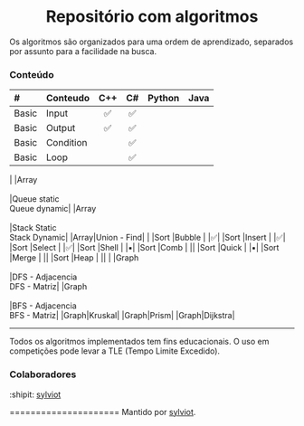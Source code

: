 # <center>Repositório com algoritmos</center>

Os algoritmos são organizados para uma ordem de aprendizado, separados por assunto para a facilidade na busca.


### Conteúdo

|# 		|Conteudo 	|C++				 |C#				  |Python	|Java	|
|:-		|:-			|:-:				 |:-:				  |:-:		|:-:	|
|Basic	|Input		|:white_check_mark:	 |:white_check_mark:  |			|		|
|Basic	|Output		|:white_check_mark:	 |:white_check_mark:  |			|		|
|Basic	|Condition	|					 |:white_check_mark:  |			|		|
|Basic	|Loop		|					 |:white_check_mark:  |			|		|
|
|Array<br><br>|Queue static<br>Queue dynamic|
|Array<br><br>|Stack Static<br>Stack Dynamic|
|Array|Union - Find|
|
|Sort	|Bubble		|	|:white_check_mark:|
|Sort	|Insert		|	|:white_check_mark:|
|Sort	|Select		|	|:white_check_mark:|
|Sort	|Shell		|	|:black_small_square:|
|Sort	|Comb		|	||
|Sort	|Quick		|	|:black_small_square:|
|Sort	|Merge		|	||
|Sort	|Heap		|	||
|
|Graph<br><br>|DFS - Adjacencia<br>DFS - Matriz|
|Graph<br><br>|BFS - Adjacencia<br>BFS - Matriz|
|Graph|Kruskal|
|Graph|Prism|
|Graph|Dijkstra|

____________________
Todos os algoritmos implementados tem fins educacionais. 
O uso em competições pode levar a TLE (Tempo Limite Excedido).

### Colaboradores

:shipit: [sylviot](https://github.com/sylviot)

=====================
Mantido por [sylviot](https://github.com/sylviot).